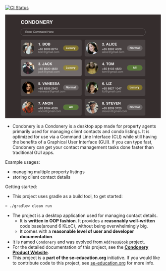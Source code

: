 [![CI Status](https://github.com/AY2223S1-CS2103-W14-1/tp/workflows/Java%20CI/badge.svg)](https://github.com/AY2223S1-CS2103-W14-1/tp/actions)

![Ui](docs/images/Ui.png)

* Condonery is a Condonery is a desktop app made for property agents primarily used for managing client contacts and condo listings. It is optimized for use via a Command Line Interface (CLI) while still having the benefits of a Graphical User Interface (GUI). If you can type fast, Condonery can get your contact management tasks done faster than traditional GUI apps.


Example usages:
  * managing multiple property listings
  * storing client contact details

Getting started:
  * This project uses gradle as a build tool, to get started:
```bash
> ./gradlew clean run
```
  * The project is a desktop application used for managing contact details.
    * It is **written in OOP fashion**. It provides a **reasonably well-written** code base(around 6 KLoC), without being overwhelmingly big.
    * It comes with a **reasonable level of user and developer documentation**.
  * It is named `Condonery` and was evolved from `AddressBook` project.
  * For the detailed documentation of this project, see the **[Condonery Product Website](https://ay2223s1-cs2103-w14-1.github.io/tp/)**.
  * This project is a **part of the se-education.org** initiative. If you would like to contribute code to this project, see [se-education.org](https://se-education.org#https://se-education.org/#contributing) for more info.
